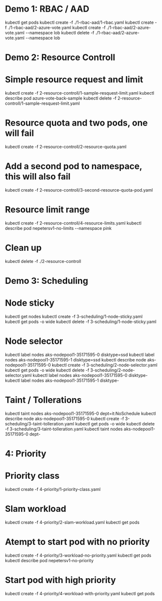 # Demo 1: RBAC / AAD
kubectl get pods
kubectl create -f ./1-rbac-aad/1-rbac.yaml
kubectl create -f ./1-rbac-aad/2-azure-vote.yaml
kubectl create -f ./1-rbac-aad/2-azure-vote.yaml --namespace lob
kubectl delete -f ./1-rbac-aad/2-azure-vote.yaml --namespace lob

# Demo 2: Resource Controll
# Simple resource request and limit
kubectl create -f 2-resource-controll/1-sample-resquest-limit.yaml
kubectl describe pod azure-vote-back-sample
kubectl delete -f 2-resource-controll/1-sample-resquest-limit.yaml

# Resource quota and two pods, one will fail
kubectl create -f 2-resource-controll/2-resource-quota.yaml

# Add a second pod to namespace, this will also fail
kubectl create -f 2-resource-controll/3-second-resource-quota-pod.yaml

# Resource limit range
kubectl create -f 2-resource-controll/4-resource-limits.yaml
kubectl describe pod nepetersv1-no-limits --namespace pink

# Clean up
kubectl delete -f ./2-resource-controll

# Demo 3: Scheduling
# Node sticky
kubectl get nodes
kubectl create -f 3-scheduling/1-node-sticky.yaml
kubectl get pods -o wide
kubectl delete -f 3-scheduling/1-node-sticky.yaml

# Node selector
kubectl label nodes aks-nodepool1-35171595-0 disktype=ssd
kubectl label nodes aks-nodepool1-35171595-1 disktype=ssd
kubectl describe node aks-nodepool1-35171595-0
kubectl create -f 3-scheduling/2-node-selector.yaml
kubectl get pods -o wide
kubectl delete -f 3-scheduling/2-node-selector.yaml
kubectl label nodes aks-nodepool1-35171595-0 disktype-
kubectl label nodes aks-nodepool1-35171595-1 disktype-

# Taint / Tollerations
kubectl taint nodes aks-nodepool1-35171595-0 dept=it:NoSchedule
kubectl describe node aks-nodepool1-35171595-0
kubectl create -f 3-scheduling/3-taint-tolleration.yaml
kubectl get pods -o wide
kubectl delete -f 3-scheduling/3-taint-tolleration.yaml
kubectl taint nodes aks-nodepool1-35171595-0 dept-

# 4: Priority
# Priority class
kubectl create -f 4-priority/1-priority-class.yaml

# Slam workload
kubectl create -f 4-priority/2-slam-workload.yaml
kubectl get pods

# Atempt to start pod with no priority
kubectl create -f 4-priority/3-workload-no-priority.yaml
kubectl get pods
kubectl describe pod nepetersv1-no-priority

# Start pod with high priority
kubectl create -f 4-priority/4-workload-with-priority.yaml
kubectl get pods
